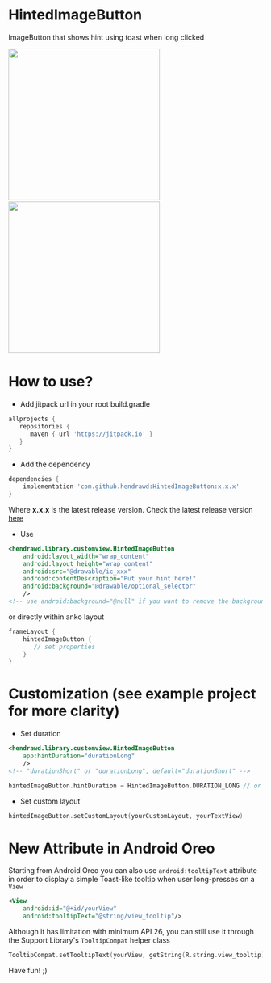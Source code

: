 # HintedImageButton

ImageButton that shows hint using toast when long clicked

<img src="https://user-images.githubusercontent.com/9481791/48111769-a0235d00-e285-11e8-9ffe-0029d801c74f.jpg" width="300px"/>&nbsp;&nbsp;&nbsp;<img src="https://user-images.githubusercontent.com/9481791/58359578-56f7cb00-7eae-11e9-9299-ebdb2f8b7e97.jpg" width="300px"/>

# How to use?
- Add jitpack url in your root build.gradle
```gradle
allprojects {
   repositories {
      maven { url 'https://jitpack.io' }
   }
}
```
- Add the dependency
```gradle
dependencies {
    implementation 'com.github.hendrawd:HintedImageButton:x.x.x'
}
```
Where **x.x.x** is the latest release version. Check the latest release version [here](https://github.com/hendrawd/HintedImageButton/releases)
- Use
```XML
<hendrawd.library.customview.HintedImageButton
    android:layout_width="wrap_content"
    android:layout_height="wrap_content"
    android:src="@drawable/ic_xxx"
    android:contentDescription="Put your hint here!"
    android:background="@drawable/optional_selector"
    />
<!-- use android:background="@null" if you want to remove the background-->
```
or directly within anko layout
```kotlin
frameLayout { 
    hintedImageButton { 
       // set properties
    }
}
```

# Customization (see example project for more clarity)
- Set duration
```XML
<hendrawd.library.customview.HintedImageButton
    app:hintDuration="durationLong"
    />
<!-- "durationShort" or "durationLong", default="durationShort" -->
```
```kotlin
hintedImageButton.hintDuration = HintedImageButton.DURATION_LONG // or HintedImageButton.DURATION_SHORT
```
- Set custom layout
```kotlin
hintedImageButton.setCustomLayout(yourCustomLayout, yourTextView)
```

# New Attribute in Android Oreo

Starting from Android Oreo you can also use `android:tooltipText` attribute in order to display a simple Toast-like tooltip when user long-presses on a `View`
```xml
<View
    android:id="@+id/yourView"
    android:tooltipText="@string/view_tooltip"/>
```
Although it has limitation with minimum API 26, you can still use it through the Support Library's `TooltipCompat` helper class
```kotlin
TooltipCompat.setTooltipText(yourView, getString(R.string.view_tooltip))
```
Have fun! ;)
